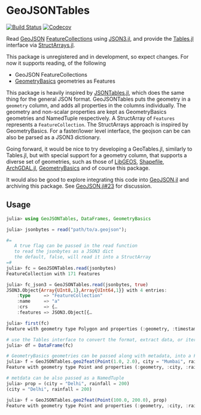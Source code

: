# GeoJSONTables
[![Build Status](https://travis-ci.com/visr/GeoJSONTables.jl.svg?branch=master)](https://travis-ci.com/visr/GeoJSONTables.jl)
[![Codecov](https://codecov.io/gh/visr/GeoJSONTables.jl/branch/master/graph/badge.svg)](https://codecov.io/gh/visr/GeoJSONTables.jl)

Read [GeoJSON](https://geojson.org/) [FeatureCollections](https://tools.ietf.org/html/rfc7946#section-3.3) using [JSON3.jl](https://github.com/quinnj/JSON3.jl), and provide the [Tables.jl](https://github.com/JuliaData/Tables.jl) interface via [StructArrays.jl](https://github.com/JuliaArrays/StructArrays.jl).

This package is unregistered and in development, so expect changes. 
For now it supports reading, of the following 
* GeoJSON FeatureCollections
* [GeometryBasics](https://github.com/JuliaGeometry/GeometryBasics.jl) geometries as Features 
  
This package is heavily inspired by [JSONTables.jl](https://github.com/JuliaData/JSONTables.jl), which
does the same thing for the general JSON format. GeoJSONTables puts the geometry in a `geometry` column, and adds all
properties in the columns individually. The geometry and non-scalar properties are kept as GeometryBasics geometries and NamedTuple respectively.
A StructArray of `Features` represents a `FeatureCollection`. The StructArrays approach is inspired by GeometryBasics.
For a faster/lower level interface, the geojson can be can also be parsed as a JSON3 dictionary.

Going forward, it would be nice to try developing a GeoTables.jl, similarly to Tables.jl, but with special support for a geometry column, that supports a diverse set of geometries, such as those of [LibGEOS](https://github.com/JuliaGeo/LibGEOS.jl), [Shapefile](https://github.com/JuliaGeo/Shapefile.jl), 
[ArchGDAL.jl](https://github.com/yeesian/ArchGDAL.jl/), [GeometryBasics](https://github.com/SimonDanisch/GeometryBasics.jl) and of course this package.

It would also be good to explore integrating this code into [GeoJSON.jl](https://github.com/JuliaGeo/GeoJSON.jl) and
archiving this package. See [GeoJSON.jl#23](https://github.com/JuliaGeo/GeoJSON.jl/pull/23) for discussion.

## Usage

```julia
julia> using GeoJSONTables, DataFrames, GeometryBasics

julia> jsonbytes = read("path/to/a.geojson");

#= 
   A true flag can be passed in the read function 
   to read the jsonbytes as a JSON3 dict 
   the default, false, will read it into a StructArray 
=#
julia> fc = GeoJSONTables.read(jsonbytes)
FeatureCollection with 171 Features

julia> fc_json3 = GeoJSONTables.read(jsonbytes, true)
JSON3.Object{Array{UInt8,1},Array{UInt64,1}} with 4 entries:
    :type     => "FeatureCollection"
    :name     => "a"
    :crs      => {…
    :features => JSON3.Object[{…

julia> first(fc)
Feature with geometry type Polygon and properties (:geometry, :timestamp, :version, :changeset, :user, :uid, :area, :highway, :type, :id)

# use the Tables interface to convert the format, extract data, or iterate over the rows
julia> df = DataFrame(fc)

# GeometryBasics geometries can be passed along with metadata, into a Feature
julia> f = GeoJSONTables.geo2feat(Point(1.0, 2.0), city = "Mumbai", rainfall = 1010)
Feature with geometry type Point and properties (:geometry, :city, :rainfall)

# metdata can be also passed as a NamedTuple 
julia> prop = (city = "Delhi", rainfall = 200)
(city = "Delhi", rainfall = 200)

julia> f = GeoJSONTables.geo2feat(Point(100.0, 200.0), prop)
Feature with geometry type Point and properties (:geometry, :city, :rainfall)
```
